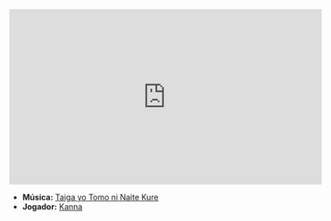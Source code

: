 <iframe width="560" height="315" src="https://www.youtube.com/embed/jDHGwnVWpJA?si=kt11iIYQfAhzifWy" title="YouTube video player" frameborder="0" allow="accelerometer; autoplay; clipboard-write; encrypted-media; gyroscope; picture-in-picture; web-share" referrerpolicy="strict-origin-when-cross-origin" allowfullscreen></iframe>

- **Música:** [Taiga yo Tomo ni Naite Kure](content/Músicas/Taiga%20yo%20Tomo%20ni%20Naite%20Kure.md)
- **Jogador:** [Kanna](../Membros/Kanna.md)